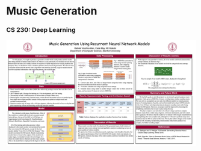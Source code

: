 <p align="center">
<h1>Music Generation</h1>
<h3>CS 230: Deep Learning</h3>
</p>

![poster for final presentation](MusicGeneration/resources/finalPoster.png)
